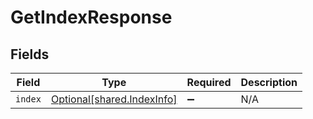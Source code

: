 # GetIndexResponse


## Fields

| Field                                                              | Type                                                               | Required                                                           | Description                                                        |
| ------------------------------------------------------------------ | ------------------------------------------------------------------ | ------------------------------------------------------------------ | ------------------------------------------------------------------ |
| `index`                                                            | [Optional[shared.IndexInfo]](undefined/models/shared/indexinfo.md) | :heavy_minus_sign:                                                 | N/A                                                                |